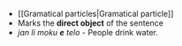 - [[Gramatical particles|Gramatical particle]] 
- Marks the **direct object** of the sentence 
- *jan li moku **e** telo* - People drink water.